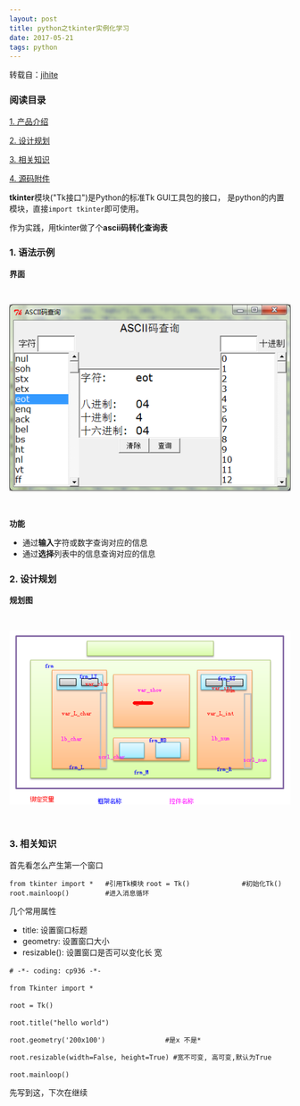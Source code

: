 ```yaml
---
layout: post
title: python之tkinter实例化学习
date: 2017-05-21
tags: python
---
```



转载自：[jihite](http://www.cnblogs.com/kaituorensheng/p/3287652.html#_label3)

### 阅读目录

[1. 产品介绍](#1)

[2. 设计规划](#2)

[3. 相关知识](#3)

[4. 源码附件](#4)

**tkinter**模块("Tk接口")是Python的标准Tk GUI工具包的接口， 是python的内置模块，直接`import tkinter`即可使用。

作为实践，用tkinter做了个**ascii码转化查询表**

<h3 id="1">1. 语法示例</h3>

**界面**

<br/>
   
![](/images/posts/tkinter/image1.png)

<br/>

**功能**

<ul>
<li>通过<strong>输入</strong>字符或数字查询对应的信息</li>
<li>通过<strong>选择</strong>列表中的信息查询对应的信息</li>
</ul>


<h3 id="2">2. 设计规划</h3>

**规划图**

<br/>
   
![](/images/posts/tkinter/image2.png)

<br/>

<h3 id="3">3. 相关知识</h3>

首先看怎么产生第一个窗口

`from tkinter import *   #引用Tk模块`
`root = Tk()             #初始化Tk()`
`root.mainloop()         #进入消息循环`

几个常用属性

<ul>
<li>title: 设置窗口标题</li>
<li>geometry: 设置窗口大小</li>
<li>resizable(): 设置窗口是否可以变化长 宽</li>
</ul>

`# -*- coding: cp936 -*-`

`from Tkinter import *`

`root = Tk()`

`root.title("hello world")`

`root.geometry('200x100')               #是x 不是*`

`root.resizable(width=False, height=True) #宽不可变, 高可变,默认为True`

`root.mainloop()`
    
先写到这，下次在继续